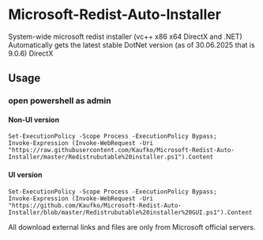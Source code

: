 # Microsoft-Redist-Auto-Installer
System-wide microsoft redist installer (vc++ x86 x64 DirectX and .NET)
Automatically gets the latest stable DotNet version (as of 30.06.2025 that is 9.0.6)
DirectX 
## Usage
### open powershell as admin
#### Non-UI version
```
Set-ExecutionPolicy -Scope Process -ExecutionPolicy Bypass; 
Invoke-Expression (Invoke-WebRequest -Uri "https://raw.githubusercontent.com/Kaufko/Microsoft-Redist-Auto-Installer/master/Redistrubutable%20installer.ps1").Content
```
####  UI version
```
Set-ExecutionPolicy -Scope Process -ExecutionPolicy Bypass;
Invoke-Expression (Invoke-WebRequest -Uri "https://github.com/Kaufko/Microsoft-Redist-Auto-Installer/blob/master/Redistrubutable%20installer%20GUI.ps1").Content
```
All download external links and files are only from Microsoft official servers.
